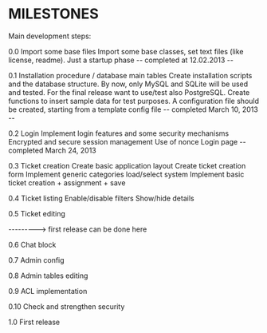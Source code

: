 MILESTONES
==========

Main development steps:

0.0 Import some base files
    Import some base classes, set text files (like license, readme). Just a startup phase
    -- completed at 12.02.2013 --

0.1 Installation procedure / database main tables
    Create installation scripts and the database structure. By now, only MySQL and SQLite will be used and tested.
    For the final release want to use/test also PostgreSQL.
    Create functions to insert sample data for test purposes.
    A configuration file should be created, starting from a template config file
    -- completed March 10, 2013 --

0.2 Login
    Implement login features and some security mechanisms
    Encrypted and secure session management
    Use of nonce
    Login page
    -- completed March 24, 2013

0.3 Ticket creation
    Create basic application layout
    Create ticket creation form
    Implement generic categories load/select system
    Implement basic ticket creation + assignment + save

0.4 Ticket listing
    Enable/disable filters
    Show/hide details

0.5 Ticket editing

---------> first release can be done here

0.6 Chat block

0.7 Admin config

0.8 Admin tables editing

0.9 ACL implementation

0.10 Check and strengthen security

1.0 First release
